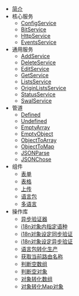 * [简介](/)
* 核心服务
    * [ConfigService](core/configService)
    * [BitService](core/bitService)
    * [HttpService](core/httpService)
    * [EventsService](core/eventsService)
* 通用服务
    * [AddService](common/addService)
    * [DeleteService](common/deleteService)
    * [EditService](common/editService)
    * [GetService](common/getService)
    * [ListsService](common/listsService)
    * [OriginListsService](common/originListsService)
    * [StatusService](common/statusService)
    * [SwalService](common/swalService)
* 管道
    * [Defined](pipe/defined)
    * [Undefined](pipe/undefined)
    * [EmptyArray](pipe/emptyArray)
    * [EmptyObject](pipe/emptyObject)
    * [ObjectToArray](pipe/objectToArray)
    * [ObjectToMap](pipe/objectToMap)
    * [JSONParse](pipe/jsonParse)
    * [JSONChose](pipe/jsonChose)
* 组件
    * [表单](plugin/form)
    * [表格](plugin/table)
    * [上传](plugin/upload)
    * [语言包](plugin/language)
    * [多语言](plugin/i18n)
* 操作库
    * [异步验证器](operate/asyncValidator)
    * [i18n对象内指定语种](operate/i18nControlsValue)
    * [i18n对象设定同步验证](operate/i18nControlsValidate)
    * [i18n对象设定异步验证](operate/i18nControlsAsyncValidate)
    * [语言包转化生产](operate/factoryLocales)
    * [获取当前路由名称](operate/getRouteName)
    * [判断空数组](operate/emptyArray)
    * [判断空对象](operate/emptyObject)
    * [对象转化数组](operate/objectToArray)
    * [对象转化Map对象](operate/objectToMap)
   
